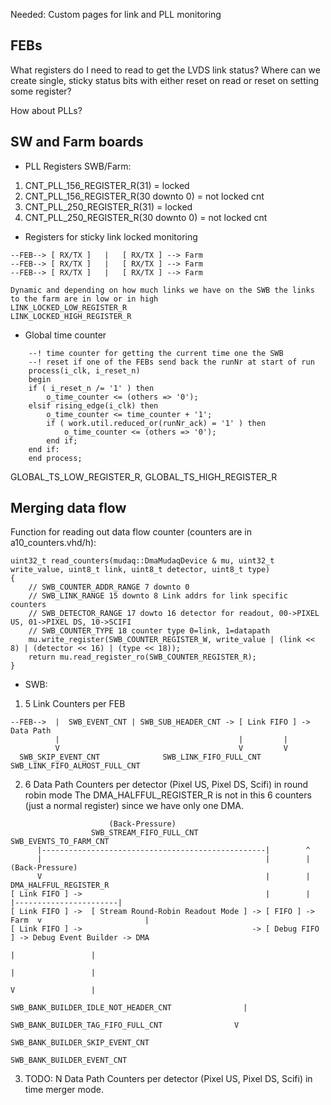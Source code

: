 Needed: Custom pages for link and PLL monitoring

## FEBs ##

What registers do I need to read to get the LVDS link status? Where can we create single, sticky status bits with either reset on read or reset on setting some register?

How about PLLs?

## SW and Farm boards ##

* PLL Registers SWB/Farm:

1. CNT_PLL_156_REGISTER_R(31) = locked
2. CNT_PLL_156_REGISTER_R(30 downto 0) = not locked cnt
3. CNT_PLL_250_REGISTER_R(31) = locked
4. CNT_PLL_250_REGISTER_R(30 downto 0) = not locked cnt

* Registers for sticky link locked monitoring

```
--FEB--> [ RX/TX ]   |   [ RX/TX ] --> Farm 
--FEB--> [ RX/TX ]   |   [ RX/TX ] --> Farm
--FEB--> [ RX/TX ]   |   [ RX/TX ] --> Farm

Dynamic and depending on how much links we have on the SWB the links to the farm are in low or in high
LINK_LOCKED_LOW_REGISTER_R
LINK_LOCKED_HIGH_REGISTER_R
```

* Global time counter

```
    --! time counter for getting the current time one the SWB
    --! reset if one of the FEBs send back the runNr at start of run
    process(i_clk, i_reset_n)
    begin
    if ( i_reset_n /= '1' ) then
        o_time_counter <= (others => '0');
    elsif rising_edge(i_clk) then
        o_time_counter <= time_counter + '1';
        if ( work.util.reduced_or(runNr_ack) = '1' ) then
            o_time_counter <= (others => '0');
        end if;
    end if:
    end process;
```
GLOBAL_TS_LOW_REGISTER_R, GLOBAL_TS_HIGH_REGISTER_R

## Merging data flow ##
Function for reading out data flow counter (counters are in a10_counters.vhd/h):

```
uint32_t read_counters(mudaq::DmaMudaqDevice & mu, uint32_t write_value, uint8_t link, uint8_t detector, uint8_t type)
{
    // SWB_COUNTER_ADDR_RANGE 7 downto 0
    // SWB_LINK_RANGE 15 downto 8 Link addrs for link specific counters
    // SWB_DETECTOR_RANGE 17 dowto 16 detector for readout, 00->PIXEL US, 01->PIXEL DS, 10->SCIFI
    // SWB_COUNTER_TYPE 18 counter type 0=link, 1=datapath
    mu.write_register(SWB_COUNTER_REGISTER_W, write_value | (link << 8) | (detector << 16) | (type << 18));
    return mu.read_register_ro(SWB_COUNTER_REGISTER_R);
}
```

* SWB:

1. 5 Link Counters per FEB
```
--FEB-->  |  SWB_EVENT_CNT | SWB_SUB_HEADER_CNT -> [ Link FIFO ] -> Data Path
          |                                        |         |
          V                                        V         V
  SWB_SKIP_EVENT_CNT              SWB_LINK_FIFO_FULL_CNT   SWB_LINK_FIFO_ALMOST_FULL_CNT
```
2. 6 Data Path Counters per detector (Pixel US, Pixel DS, Scifi) in round robin mode
The DMA_HALFFUL_REGISTER_R is not in this 6 counters (just a normal register) since we have only one DMA. 
```
                      (Back-Pressure)            
                  SWB_STREAM_FIFO_FULL_CNT             SWB_EVENTS_TO_FARM_CNT   
      |--------------------------------------------------|        ^
      |                                                  |        |            (Back-Pressure)
      V                                                  |        |          DMA_HALFFUL_REGISTER_R
[ Link FIFO ] ->                                         |        |        |-----------------------|
[ Link FIFO ] ->  [ Stream Round-Robin Readout Mode ] -> [ FIFO ] -> Farm  v                       |
[ Link FIFO ] ->                                      -> [ Debug FIFO ] -> Debug Event Builder -> DMA
                                                                           |                 |
                                                                           |                 |
                                                                           V                 |
                                         SWB_BANK_BUILDER_IDLE_NOT_HEADER_CNT                |
                                           SWB_BANK_BUILDER_TAG_FIFO_FULL_CNT                V
                                                                        SWB_BANK_BUILDER_SKIP_EVENT_CNT
                                                                        SWB_BANK_BUILDER_EVENT_CNT
```
3. TODO: N Data Path Counters per detector (Pixel US, Pixel DS, Scifi) in time merger mode.